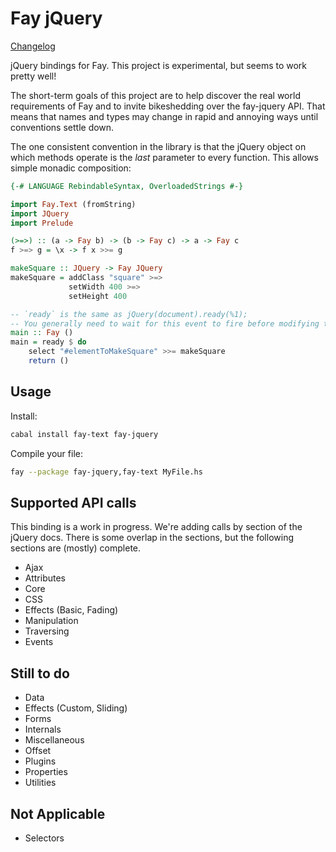Fay jQuery
==========

[Changelog](CHANGELOG.md)

jQuery bindings for Fay. This project is experimental, but seems to work pretty well!

The short-term goals of this project are to help discover the real world
requirements of Fay and to invite bikeshedding over the fay-jquery API. That
means that names and types may change in rapid and annoying ways until
conventions settle down.

The one consistent convention in the library is that the jQuery object on which
methods operate is the *last* parameter to every function. This allows simple
monadic composition:

```haskell
{-# LANGUAGE RebindableSyntax, OverloadedStrings #-}

import Fay.Text (fromString)
import JQuery
import Prelude

(>=>) :: (a -> Fay b) -> (b -> Fay c) -> a -> Fay c
f >=> g = \x -> f x >>= g

makeSquare :: JQuery -> Fay JQuery
makeSquare = addClass "square" >=>
             setWidth 400 >=>
             setHeight 400

-- `ready` is the same as jQuery(document).ready(%1);
-- You generally need to wait for this event to fire before modifying the DOM.
main :: Fay ()
main = ready $ do
    select "#elementToMakeSquare" >>= makeSquare
    return ()
```

Usage
-----


Install:
```bash
cabal install fay-text fay-jquery
```

Compile your file:

```bash
fay --package fay-jquery,fay-text MyFile.hs
```


Supported API calls
-------------------

This binding is a work in progress. We're adding calls by section of the jQuery
docs. There is some overlap in the sections, but the following sections are
(mostly) complete.

- Ajax
- Attributes
- Core
- CSS
- Effects (Basic, Fading)
- Manipulation
- Traversing
- Events

Still to do
-----------

- Data
- Effects (Custom, Sliding)
- Forms
- Internals
- Miscellaneous
- Offset
- Plugins
- Properties
- Utilities

Not Applicable
--------------

- Selectors
